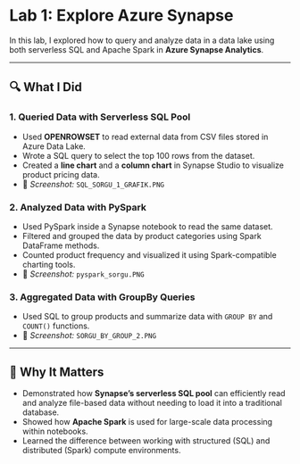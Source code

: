 # Lab 1: Explore Azure Synapse

In this lab, I explored how to query and analyze data in a data lake using both serverless SQL and Apache Spark in **Azure Synapse Analytics**.

---

## 🔍 What I Did

### 1. Queried Data with Serverless SQL Pool
- Used **OPENROWSET** to read external data from CSV files stored in Azure Data Lake.
- Wrote a SQL query to select the top 100 rows from the dataset.
- Created a **line chart** and a **column chart** in Synapse Studio to visualize product pricing data.
- 📸 *Screenshot:* `SQL_SORGU_1_GRAFIK.PNG`

### 2. Analyzed Data with PySpark
- Used PySpark inside a Synapse notebook to read the same dataset.
- Filtered and grouped the data by product categories using Spark DataFrame methods.
- Counted product frequency and visualized it using Spark-compatible charting tools.
- 📸 *Screenshot:* `pyspark_sorgu.PNG`

### 3. Aggregated Data with GroupBy Queries
- Used SQL to group products and summarize data with `GROUP BY` and `COUNT()` functions.
- 📸 *Screenshot:* `SORGU_BY_GROUP_2.PNG`

---

## 🧠 Why It Matters

- Demonstrated how **Synapse’s serverless SQL pool** can efficiently read and analyze file-based data without needing to load it into a traditional database.
- Showed how **Apache Spark** is used for large-scale data processing within notebooks.
- Learned the difference between working with structured (SQL) and distributed (Spark) compute environments.
